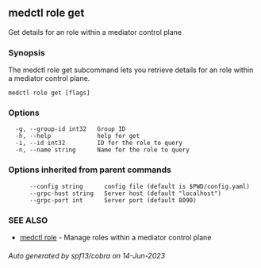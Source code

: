 ## medctl role get

Get details for an role within a mediator control plane

### Synopsis

The medctl role get subcommand lets you retrieve details for an role within a
mediator control plane.

```
medctl role get [flags]
```

### Options

```
  -g, --group-id int32   Group ID
  -h, --help             help for get
  -i, --id int32         ID for the role to query
  -n, --name string      Name for the role to query
```

### Options inherited from parent commands

```
      --config string      config file (default is $PWD/config.yaml)
      --grpc-host string   Server host (default "localhost")
      --grpc-port int      Server port (default 8090)
```

### SEE ALSO

* [medctl role](medctl_role.md)	 - Manage roles within a mediator control plane

###### Auto generated by spf13/cobra on 14-Jun-2023
